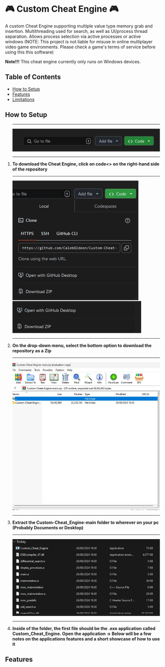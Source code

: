 # 🎮 Custom Cheat Engine 🎮

<div>

  <p>A custom Cheat Engine supporting multiple value type memory grab and insertion. Multithreading used for search, as well as UI/process thread separation. Allows process selection via active processes or active windows (NOTE: This project is not liable for misuse in online multiplayer video game environments. Please check a game's terms of service before using this this software)</p>

  <p><b>Note!!!</b> This cheat engine currently only runs on Windows devices.</p>
</div>

<div>
   <h2>Table of Contents</h2>
  <ul>
    <li><a href="#Setup">How to Setup</a></li>
    <li><a href="#Features">Features</a></li>
    <li><a href="Limitations">Limitations</a></li>
  </ul>
</div>

<div>
  <h2 id="Setup">How to Setup</h2>

  <ol>
    <div>
    <hr>
    <img src="Readme_Image's/Instruct_One.jpg" alt="Folder 3" style="max-width:100%;">
    <hr>
    <li><b>To download the Cheat Engine, click on code<> on the right-hand side of the repository</b></li>
    </div>
    <div>
    <hr>
    <img src="Readme_Image's/Instruct_Two.jpg" alt="Folder 3" style="max-width:100%;">
    <br>
    <img src="Readme_Image's/Instruct_Three.jpg" alt="Folder 3" style="max-width:100%;">
    <hr>
    <li><b>On the drop-down menu, select the bottom option to download the repository as a Zip</b></li>
    </div>
    <div>
    <hr>
    <img src="Readme_Image's/Instruct_Four.jpg" alt="Folder 3" style="max-width:100%;">
    <hr>
    <li><b>Extract the Custom-Cheat_Engine-main folder to wherever on your pc (Probably Documents or Desktop)</b></li>
    </div>
    <div>
    <hr>
    <img src="Readme_Image's/Instruct_Five.jpg" alt="Folder 3" style="max-width:100%;">
    <hr>
    <li><b>Inside of the folder, the first file should be the .exe application called Custom_Cheat_Engine. Open the application -> Below will be a few notes on the applications features and a short showcase of how to use it</b></li>
    </div>
  </ol>
</div>

<div>
  <h2 id="Features">Features</h2>
</div>
